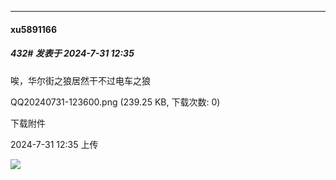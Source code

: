 ﻿
*****

####  xu5891166  
##### 432#       发表于 2024-7-31 12:35

唉，华尔街之狼居然干不过电车之狼

QQ20240731-123600.png
(239.25 KB, 下载次数: 0)

下载附件

2024-7-31 12:35 上传

<img src="https://img.saraba1st.com/forum/202407/31/123540xdduggdnd7lz9yd7.png" referrerpolicy="no-referrer">

